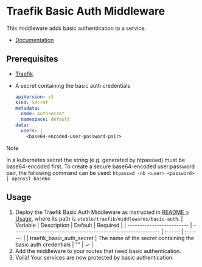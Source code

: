 # Traefik Basic Auth Middleware

This middleware adds basic authentication to a service.

- [Documentation](https://doc.traefik.io/traefik/middlewares/http/basicauth/)

## Prerequisites

- [Traefik](./../README.md)
- A secret containing the basic auth credentials

  ```yaml
  apiVersion: v1
  kind: Secret
  metadata:
    name: authsecret
    namespace: default
  data:
    users: |
      <base64-encoded-user-password-pair>
  ```

> [!NOTE]
> In a kubernetes secret the string (e.g. generated by htpasswd) must be base64-encoded first.
> To create a secure base64-encoded user:password pair, the following command can be used:
> `htpasswd -nb <user> <password> | openssl base64`

## Usage

1. Deploy the Traefik Basic Auth Middleware as instructed in [README > Usage](../../../../../README.md#usage), where its path is `stable/traefik/middlewares/basic-auth`.
   | Variable | Description | Default | Required |
   | ------------------------- | ------------------------------------------------------------ | :-----: | :------: |
   | traefik_basic_auth_secret | The name of the secret containing the basic auth credentials | "" | ✓ |
2. Add the middleware to your routes that need basic authentication.
3. Voilà! Your services are now protected by basic authentication.
